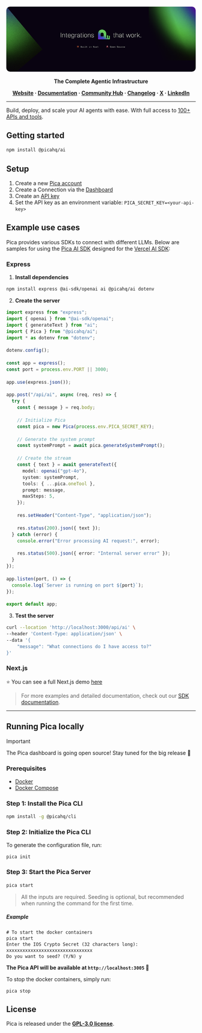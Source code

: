 <p align="center">
  <a href="https://picaos.com">
    <img alt="Pica Logo" src="./resources/images/banner.png" style="border-radius: 10px;">
  </a>
</p>

<p align="center"><b>The Complete Agentic Infrastructure</b></p>

<p align="center">
  <b>
    <a href="https://www.picaos.com/">Website</a>
    ·
    <a href="https://docs.picaos.com">Documentation</a>
    ·
    <a href="https://www.picaos.com/community">Community Hub</a>
    ·
    <a href="https://www.picaos.com/community/changelog">Changelog</a>
    ·
    <a href="https://x.com/picahq">X</a>
    ·
    <a href="https://www.linkedin.com/company/picahq">LinkedIn</a>
  </b>
</p>

---

Build, deploy, and scale your AI agents with ease. With full access to [100+ APIs and tools](https://www.picaos.com/community/connectors).

## Getting started

```bash
npm install @picahq/ai
```

## Setup

1. Create a new [Pica account](https://app.picaos.com)
2. Create a Connection via the [Dashboard](https://app.picaos.com/connections)
3. Create an [API key](https://app.picaos.com/settings/api-keys)
4. Set the API key as an environment variable: `PICA_SECRET_KEY=<your-api-key>`


## Example use cases

Pica provides various SDKs to connect with different LLMs. Below are samples for using the [Pica AI SDK](https://www.npmjs.com/package/@picahq/ai) designed for the [Vercel AI SDK](https://www.npmjs.com/package/ai):

### Express

1. **Install dependencies**

```bash
npm install express @ai-sdk/openai ai @picahq/ai dotenv
```

2. **Create the server**

```typescript
import express from "express";
import { openai } from "@ai-sdk/openai";
import { generateText } from "ai";
import { Pica } from "@picahq/ai";
import * as dotenv from "dotenv";

dotenv.config();

const app = express();
const port = process.env.PORT || 3000;

app.use(express.json());

app.post("/api/ai", async (req, res) => {
  try {
    const { message } = req.body;

    // Initialize Pica
    const pica = new Pica(process.env.PICA_SECRET_KEY);

    // Generate the system prompt
    const systemPrompt = await pica.generateSystemPrompt();

    // Create the stream
    const { text } = await generateText({
      model: openai("gpt-4o"),
      system: systemPrompt,
      tools: { ...pica.oneTool },
      prompt: message,
      maxSteps: 5,
    });

    res.setHeader("Content-Type", "application/json");
    
    res.status(200).json({ text });
  } catch (error) {
    console.error("Error processing AI request:", error);

    res.status(500).json({ error: "Internal server error" });
  }
});

app.listen(port, () => {
  console.log(`Server is running on port ${port}`);
});

export default app;
```

3. **Test the server**

```bash
curl --location 'http://localhost:3000/api/ai' \
--header 'Content-Type: application/json' \
--data '{
    "message": "What connections do I have access to?"
}'
```

### Next.js

⭐️ You can see a full Next.js demo [here](https://github.com/picahq/onetool-demo)


> For more examples and detailed documentation, check out our [SDK documentation](https://docs.picaos.com/sdk/vercel-ai).

---

## Running Pica locally

> [!IMPORTANT]
> The Pica dashboard is going open source! Stay tuned for the big release 🚀

### Prerequisites

* [Docker](https://docs.docker.com/engine/)
* [Docker Compose](https://docs.docker.com/compose/)

### Step 1: Install the Pica CLI

```sh
npm install -g @picahq/cli
```

### Step 2: Initialize the Pica CLI

To generate the configuration file, run:

```shell
pica init
```

### Step 3: Start the Pica Server

```sh
pica start
```

> All the inputs are required. Seeding is optional, but recommended when running the command for the first time.

##### Example

```Shell
# To start the docker containers
pica start 
Enter the IOS Crypto Secret (32 characters long): xxxxxxxxxxxxxxxxxxxxxxxxxxxxxxxx
Do you want to seed? (Y/N) y
```

**The Pica API will be available at `http://localhost:3005` 🚀**

To stop the docker containers, simply run:

```Shell
pica stop
```


## License

Pica is released under the [**GPL-3.0 license**](LICENSE).
